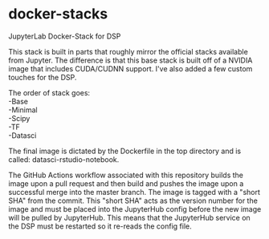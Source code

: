 # docker-stacks

JupyterLab Docker-Stack for DSP

This stack is built in parts that roughly mirror the official stacks available from Jupyter. The difference is that this base stack is built off of a NVIDIA image that includes CUDA/CUDNN support. I've also added a few custom touches for the DSP.

 The order of stack goes:  
 -Base  
 -Minimal  
 -Scipy  
 -TF  
 -Datasci  

The final image is dictated by the Dockerfile in the top directory and is called: datasci-rstudio-notebook.

The GitHub Actions workflow associated with this repository builds the image upon a pull request and then build and pushes the image upon a successful merge into the master branch. The image is tagged with a "short SHA" from the commit. This "short SHA" acts as the version number for the image and must be placed into the JupyterHub config before the new image will be pulled by JupyterHub.  This means that the JupyterHub service on the DSP must be restarted so it re-reads the config file.

